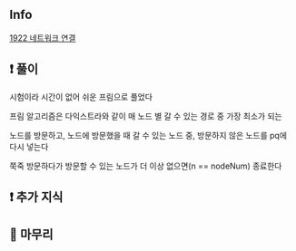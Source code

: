 ## Info

<a href="https://www.acmicpc.net/problem/1922" rel="nofollow">1922 네트워크 연결</a>

## ❗ 풀이

시험이라 시간이 없어 쉬운 프림으로 풀었다

프림 알고리즘은 다익스트라와 같이 매 노드 별 갈 수 있는 경로 중 가장 최소가 되는

노드를 방문하고, 노드에 방문했을 때 갈 수 있는 노드 중, 방문하지 않은 노드를 pq에 다시 넣는다

쭉죽 방문하다가 방문할 수 있는 노드가 더 이상 없으면(n == nodeNum) 종료한다  
  

## ❗ 추가 지식


## 🙂 마무리

